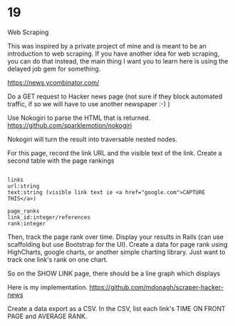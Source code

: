 # 19
Web Scraping

This was inspired by a private project of mine and is meant to be an introduction to web scraping. If you have another idea for web scraping, you can do that instead, the main thing I want you to learn here is using the delayed job gem for something.

https://news.ycombinator.com/

Do a GET request to Hacker news page (not sure if they block automated traffic, if so we will have to use another newspaper :-) )

Use Nokogiri to parse the HTML that is returned. https://github.com/sparklemotion/nokogiri

Nokogiri will turn the result into traversable nested nodes.

For this page, record the link URL and the visible text of the link. Create a second table with the page rankings
```

links
url:string
text:string (visible link text ie <a href="google.com">CAPTURE THIS</a>)

page_ranks
link_id:integer/references
rank:integer
```

Then, track the page rank over time. Display your results in Rails (can use scaffolding but use Bootstrap for the UI). Create a data for page rank using HighCharts, google charts, or another simple charting library. Just want to track one link's rank on one chart.

So on the SHOW LINK page, there should be a line graph which displays

Here is my implementation.
https://github.com/mdonagh/scraper-hacker-news

Create a data export as a CSV. In the CSV, list each link's TIME ON FRONT PAGE and AVERAGE RANK.